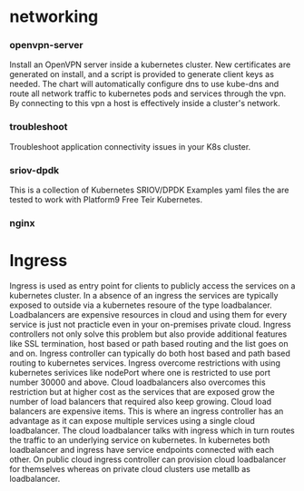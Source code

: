 # networking

### openvpn-server
Install an OpenVPN server inside a kubernetes cluster. New certificates are generated on install, and a script is provided to generate client keys as needed. The chart will automatically configure dns to use kube-dns and route all network traffic to kubernetes pods and services through the vpn. By connecting to this vpn a host is effectively inside a cluster's network.

### troubleshoot 
Troubleshoot application connectivity issues in your K8s cluster.

### sriov-dpdk
This is a collection of Kubernetes SRIOV/DPDK Examples yaml files the are tested to work with Platform9 Free Teir Kubernetes.

### nginx
# Ingress
Ingress is used as entry point for clients to publicly access the services on a kubernetes cluster. In a absence of an ingress the services are typically exposed to outside via a kubernetes resoure of the type loadbalancer. Loadbalancers are expensive resources in cloud and using them for every service is just not practicle even in your on-premises private cloud. Ingress controllers not only solve this problem but also provide additional features like SSL termination, host based or path based routing and the list goes on and on. Ingress controller can typically do both host based and path based routing to kubernetes services.
Ingress overcome restrictions with using kubernetes serivices like nodePort where one is restricted to use port number 30000 and above. Cloud loadbalancers also overcomes this restriction but at higher cost as the services that are exposed grow the number of load balancers that required also keep growing. Cloud load balancers are expensive items. This is where an ingress controller has an advantage as it can expose multiple services using a single cloud loadbalancer.
The cloud loadbalancer talks with ingress which in turn routes the traffic to an underlying service on kubernetes. In kubernetes both loadbalancer and ingress have service endpoints connected with each other. On public cloud ingress controller can provision cloud loadbalancer for themselves whereas on private cloud clusters use metallb as loadbalancer.
